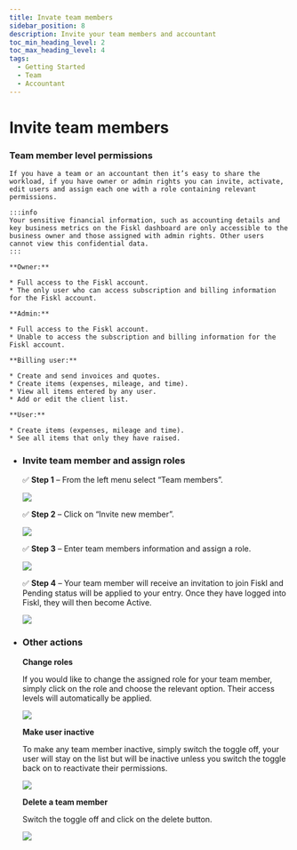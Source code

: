 ```yaml
---
title: Invate team members
sidebar_position: 8
description: Invite your team members and accountant
toc_min_heading_level: 2
toc_max_heading_level: 4
tags:
  - Getting Started
  - Team
  - Accountant
---
```


# Invite team members

### Team member level permissions

    If you have a team or an accountant then it’s easy to share the workload, if you have owner or admin rights you can invite, activate, edit users and assign each one with a role containing relevant permissions.

    :::info
    Your sensitive financial information, such as accounting details and key business metrics on the Fiskl dashboard are only accessible to the business owner and those assigned with admin rights. Other users cannot view this confidential data.
    :::

    **Owner:**

    * Full access to the Fiskl account.
    * The only user who can access subscription and billing information for the Fiskl account.

    **Admin:**

    * Full access to the Fiskl account.
    * Unable to access the subscription and billing information for the Fiskl account.

    **Billing user:**

    * Create and send invoices and quotes.
    * Create items (expenses, mileage, and time).
    * View all items entered by any user.
    * Add or edit the client list.

    **User:**

    * Create items (expenses, mileage and time).
    * See all items that only they have raised.
*   ### Invite team member and assign roles <a href="#kbsection1" id="kbsection1"></a>

    ✅ **Step 1** – From the left menu select “Team members”.

    ![](https://fiskl.com/wp-content/uploads/2023/07/menu-6.png)

    ✅ **Step 2** – Click on “Invite new member”.

    ![](https://fiskl.com/wp-content/uploads/2023/07/invite-member.png)

    ✅ **Step 3** – Enter team members information and assign a role.

    ![](https://fiskl.com/wp-content/uploads/2023/07/select-role.png)

    ✅ **Step 4** – Your team member will receive an invitation to join Fiskl and Pending status will be applied to your entry. Once they have logged into Fiskl, they will then become Active.

    ![](https://fiskl.com/wp-content/uploads/2023/07/User-on-list-1.png)
*   ### Other actions <a href="#kbsection2" id="kbsection2"></a>

    **Change roles**

    If you would like to change the assigned role for your team member, simply click on the role and choose the relevant option. Their access levels will automatically be applied.

    ![](https://fiskl.com/wp-content/uploads/2023/07/team-list-v2.png)

    **Make user inactive**

    To make any team member inactive, simply switch the toggle off, your user will stay on the list but will be inactive unless you switch the toggle back on to reactivate their permissions.

    ![](https://fiskl.com/wp-content/uploads/2023/07/team-list-with-toggle.png)

    **Delete a team member**

    Switch the toggle off and click on the delete button.

    ![](https://fiskl.com/wp-content/uploads/2023/07/Delete-member.png)
